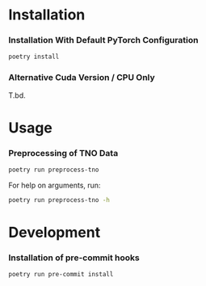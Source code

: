 # Installation

### Installation With Default PyTorch Configuration
```bash
poetry install
```

### Alternative Cuda Version / CPU Only
T.bd.

# Usage
### Preprocessing of TNO Data
```bash
poetry run preprocess-tno
```
For help on arguments, run:
```bash
poetry run preprocess-tno -h
```

# Development

### Installation of pre-commit hooks
```bash
poetry run pre-commit install
```


